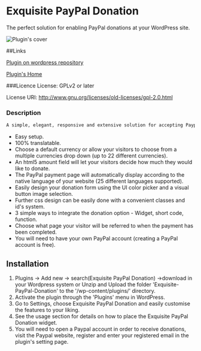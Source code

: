 # Exquisite PayPal Donation

The perfect solution for enabling PayPal donations at your WordPress site.

![Plugin's cover](https://ps.w.org/exquisite-paypal-donation/assets/banner-772x250.jpg?rev=1148320)

##Links

[Plugin on wordpress repository](https://wordpress.org/plugins/exquisite-paypal-donation/)

[Plugin's Home](http://plugins.dgcult.com/)

###Licence
License: GPLv2 or later

License URI: http://www.gnu.org/licenses/old-licenses/gpl-2.0.html



### Description 
```html
A simple, elegant, responsive and extensive solution for accepting Paypal donations at your WordPress site. Choose between a preferred currency and a multi-currencies selection drop down, and let your visitor decide on the amount, while still at your site. The plugin is 100% translatable and the Paypal payment page will be presented automatically in the same language as your website pages. The form can be used by drag&drop in the widget areas, via a short code in the posts and pages of your site or hardcoded by calling a function anywhere in your website.
```


* Easy setup.
* 100% translatable.
* Choose a default currency or allow your visitors to choose from a multiple currencies drop down (up to 22 different currencies).
* An html5 amount field will let your visitors decide how much they would like to donate.
* The PayPal payment page will automatically display according to the native language of your website (25 different languages supported).
* Easily design your donation form using the UI color picker and a visual button image selection.
* Further css design can be easily done with a convenient classes and id\'s system.
* 3 simple ways to integrate the donation option - Widget, short code, function.
* Choose what page your visitor will be referred to when the payment has been completed.
* You will need to have your own PayPal account (creating a PayPal account is free).

## Installation 
1. Plugins -> Add new -> search(Exquisite PayPal Donation) ->download in your Wordpress system or 
Unzip and Upload the folder 'Exquisite-PayPal-Donation' to the '/wp-content/plugins/' directory.
2. Activate the plugin through the 'Plugins' menu in WordPress.
3. Go to Settings, choose Exquisite PayPal Donation and easily customise the features to your liking.
4. See the usage section for details on how to place the Exquisite PayPal Donation widget.​
5. You will need to open a Paypal account in order to receive donations, visit the Paypal website, register and enter your registered email in the plugin\'s setting page.





